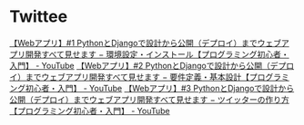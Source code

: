 # Twittee
[【Webアプリ】\#1 PythonとDjangoで設計から公開（デプロイ）までウェブアプリ開発すべて見せます − 環境設定・インストール【プログラミング初心者・入門】 \- YouTube](https://www.youtube.com/watch?v=GSKQVRxbZdk)
[【Webアプリ】\#2 PythonとDjangoで設計から公開（デプロイ）までウェブアプリ開発すべて見せます − 要件定義・基本設計【プログラミング初心者・入門】 \- YouTube](https://www.youtube.com/watch?v=Mn162t0e7ss)
[【Webアプリ】\#3 PythonとDjangoで設計から公開（デプロイ）までウェブアプリ開発すべて見せます − ツイッターの作り方【プログラミング初心者・入門】 \- YouTube](https://www.youtube.com/watch?v=ap6QU8pi-8o)